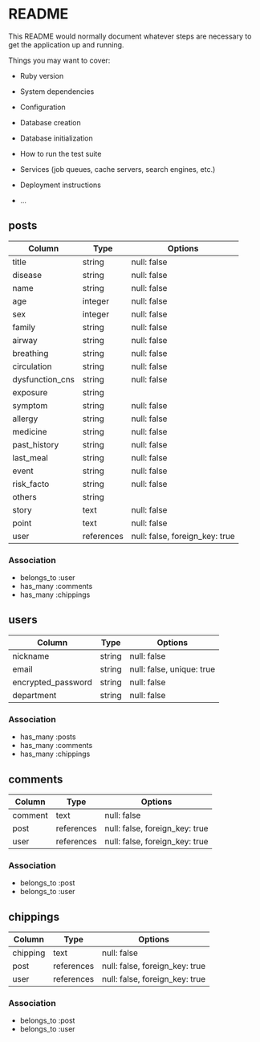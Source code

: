 # README

This README would normally document whatever steps are necessary to get the
application up and running.

Things you may want to cover:

* Ruby version

* System dependencies

* Configuration

* Database creation

* Database initialization

* How to run the test suite

* Services (job queues, cache servers, search engines, etc.)

* Deployment instructions

* ...

## posts
| Column          | Type       | Options                        |
| --------------- | ---------- | ------------------------------ |
| title           | string     | null: false                    |
| disease         | string     | null: false                    |
| name            | string     | null: false                    |
| age             | integer    | null: false                    |
| sex             | integer    | null: false                    |
| family          | string     | null: false                    |
| airway          | string     | null: false                    |
| breathing       | string     | null: false                    |
| circulation     | string     | null: false                    |
| dysfunction_cns | string     | null: false                    |
| exposure        | string     |                                |
| symptom         | string     | null: false                    |
| allergy         | string     | null: false                    |
| medicine        | string     | null: false                    |
| past_history    | string     | null: false                    |
| last_meal       | string     | null: false                    |
| event           | string     | null: false                    |
| risk_facto      | string     | null: false                    |
| others          | string     |                                |
| story           | text       | null: false                    |
| point           | text       | null: false                    |
| user            | references | null: false, foreign_key: true |

### Association
- belongs_to :user
- has_many  :comments
- has_many :chippings


## users
| Column             | Type       | Options                     |
| ------------------ | ---------- | --------------------------- |
| nickname           | string     | null: false                 |
| email              | string     | null: false, unique: true   |
| encrypted_password | string     | null: false                 |  
| department         | string     | null: false                 |

### Association
- has_many :posts
- has_many :comments
- has_many :chippings

## comments
| Column          | Type       | Options                        |
| --------------- | ---------- | ------------------------------ |
| comment         | text       | null: false                    |
| post            | references | null: false, foreign_key: true |
| user            | references | null: false, foreign_key: true |

### Association
- belongs_to :post
- belongs_to :user


## chippings
| Column          | Type       | Options                        |
| --------------- | ---------- | ------------------------------ |
| chipping        | text       | null: false                    |
| post            | references | null: false, foreign_key: true |
| user            | references | null: false, foreign_key: true |

### Association
- belongs_to :post
- belongs_to :user